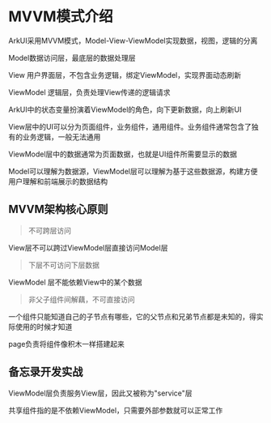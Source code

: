 # MVVM模式介绍

ArkUI采用MVVM模式，Model-View-ViewModel实现数据，视图，逻辑的分离

Model数据访问层，最底层的数据处理层

View 用户界面层，不包含业务逻辑，绑定ViewModel，实现界面动态刷新

ViewModel 逻辑层，负责处理View传递的逻辑请求

ArkUI中的状态变量扮演着ViewModel的角色，向下更新数据，向上刷新UI

View层中的UI可以分为页面组件，业务组件，通用组件。业务组件通常包含了独有的业务逻辑，一般无法通用

ViewModel层中的数据通常为页面数据，也就是UI组件所需要显示的数据

Model可以理解为数据源，ViewModel层可以理解为基于这些数据源，构建方便用户理解和前端展示的数据结构

## MVVM架构核心原则

> 不可跨层访问

View层不可以跨过ViewModel层直接访问Model层

> 下层不可访问下层数据

ViewModel 层不能依赖View中的某个数据

> 非父子组件间解藕，不可直接访问

一个组件只能知道自己的子节点有哪些，它的父节点和兄弟节点都是未知的，得实际使用的时候才知道

page负责将组件像积木一样搭建起来

## 备忘录开发实战

ViewModel层负责服务View层，因此又被称为"service"层

共享组件指的是不依赖ViewModel，只需要外部参数就可以正常工作
